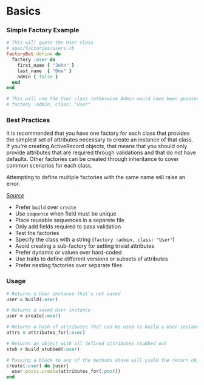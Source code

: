# Basics

### Simple Factory Example

```ruby
# This will guess the User class
# spec/factories/users.rb
FactoryBot.define do
  factory :user do
    first_name { "John" }
    last_name  { "Doe" }
    admin { false }
  end
end

# This will use the User class (otherwise Admin would have been guessed)
# factory :admin, class: "User"
```

### Best Practices

It is recommended that you have one factory for each class that provides the simplest set of attributes necessary to create an instance of that class. If you're creating ActiveRecord objects, that means that you should only provide attributes that are required through validations and that do not have defaults. Other factories can be created through inheritance to cover common scenarios for each class.

Attempting to define multiple factories with the same name will raise an error.

_[Source](https://github.com/thoughtbot/factory_bot/blob/main/GETTING_STARTED.md#best-practices)_

- Prefer `build` over `create`
- Use `sequence` when field must be unique
- Place reusable sequences in a separete file
- Only add fields required to pass validation
- Test the factories
- Specify the class with a string (`factory :admin, class: "User"`)
- Avoid creating a sub-factory for setting trivial attributes
- Prefer dynamic or values over hard-coded
- Use traits to define different versions or subsets of attributes
- Prefer nesting factories over separate files

### Usage

```ruby
# Returns a User instance that's not saved
user = build(:user)

# Returns a saved User instance
user = create(:user)

# Returns a hash of attributes that can be used to build a User instance
attrs = attributes_for(:user)

# Returns an object with all defined attributes stubbed out
stub = build_stubbed(:user)

# Passing a block to any of the methods above will yield the return object
create(:user) do |user|
  user.posts.create(attributes_for(:post))
end
```
